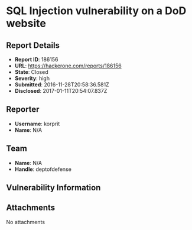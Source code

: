 # SQL Injection vulnerability on a DoD website

## Report Details
- **Report ID**: 186156
- **URL**: https://hackerone.com/reports/186156
- **State**: Closed
- **Severity**: high
- **Submitted**: 2016-11-28T20:58:36.581Z
- **Disclosed**: 2017-01-11T20:54:07.837Z

## Reporter
- **Username**: korprit
- **Name**: N/A

## Team
- **Name**: N/A
- **Handle**: deptofdefense

## Vulnerability Information


## Attachments
No attachments
